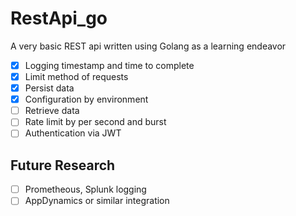 # RestApi_go
A very basic REST api written using Golang as a learning endeavor

- [x] Logging timestamp and time to complete
- [x] Limit method of requests
- [x] Persist data
- [x] Configuration by environment
- [ ] Retrieve data
- [ ] Rate limit by per second and burst
- [ ] Authentication via JWT

## Future Research

- [ ] Prometheous, Splunk logging
- [ ] AppDynamics or similar integration
